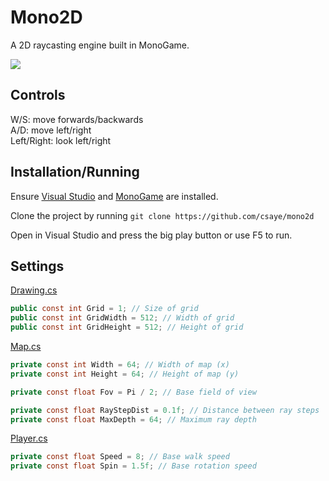 # Mono2D
A 2D raycasting engine built in MonoGame.

![](https://user-images.githubusercontent.com/27871609/114435551-85095580-9b81-11eb-857f-f007c67778bd.gif)

## Controls

W/S: move forwards/backwards\
A/D: move left/right\
Left/Right: look left/right

## Installation/Running

Ensure [Visual Studio](https://visualstudio.microsoft.com/downloads/) and [MonoGame](https://www.monogame.net/downloads/) are installed.

Clone the project by running `git clone https://github.com/csaye/mono2d`

Open in Visual Studio and press the big play button or use F5 to run.

## Settings

[Drawing.cs](Mono2D/Drawing.cs)
```cs
public const int Grid = 1; // Size of grid
public const int GridWidth = 512; // Width of grid
public const int GridHeight = 512; // Height of grid
```

[Map.cs](Mono2D/Map.cs)
```cs
private const int Width = 64; // Width of map (x)
private const int Height = 64; // Height of map (y)

private const float Fov = Pi / 2; // Base field of view

private const float RayStepDist = 0.1f; // Distance between ray steps
private const float MaxDepth = 64; // Maximum ray depth
```

[Player.cs](Mono2D/Player.cs)
```cs
private const float Speed = 8; // Base walk speed
private const float Spin = 1.5f; // Base rotation speed
```
